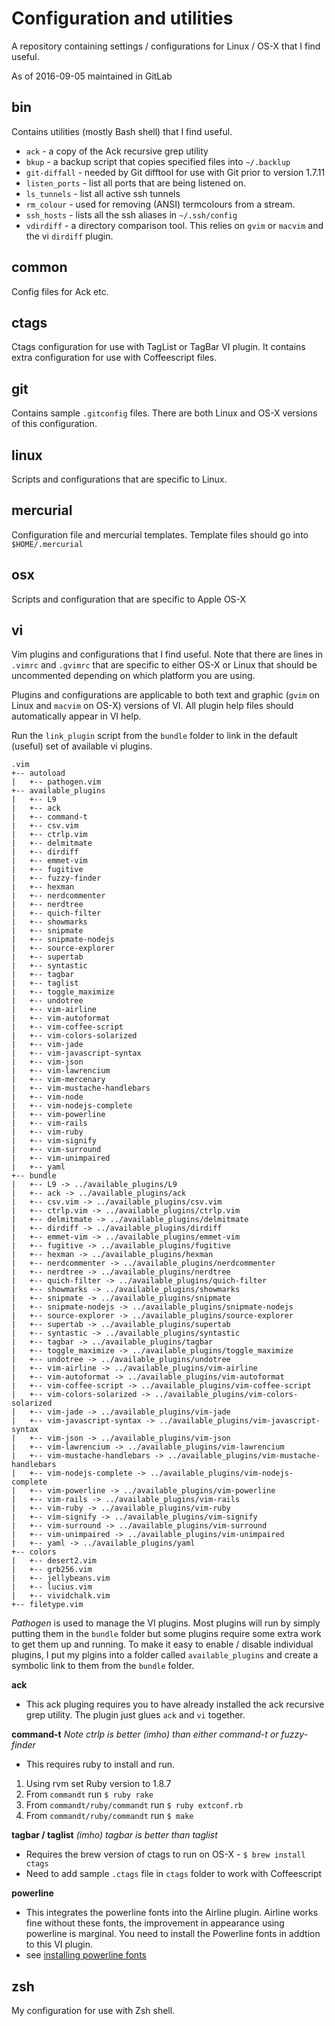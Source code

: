 Configuration and utilities
===========================
A repository containing settings / configurations for Linux / OS-X that I find useful.

As of 2016-09-05 maintained in GitLab

bin
---
Contains utilities (mostly Bash shell) that I find useful.

* `ack` - a copy of the Ack recursive grep utility
* `bkup` - a backup script that copies specified files into `~/.backlup`
* `git-diffall` - needed by Git difftool for use with Git prior to version 1.7.11
* `listen_ports` - list all ports that are being listened on.
* `ls_tunnels` - list all active ssh tunnels
* `rm_colour` - used for removing (ANSI) termcolours from a stream.
* `ssh_hosts` - lists all the ssh aliases in `~/.ssh/config`
* `vdirdiff` - a directory comparison tool.  This relies on `gvim` or `macvim` and the vi `dirdiff` plugin.

common
------
Config files for Ack etc.

ctags
-----
Ctags configuration for use with TagList or TagBar VI plugin.  It contains extra configuration for use with Coffeescript files.

git
---
Contains sample `.gitconfig` files.  There are both Linux and OS-X versions of this configuration.

linux
-----
Scripts and configurations that are specific to Linux.

mercurial
---------
Configuration file and mercurial templates.  Template files should go into `$HOME/.mercurial`

osx
---
Scripts and configuration that are specific to Apple OS-X

vi
--
Vim plugins and configurations that I find useful. Note that there are lines in `.vimrc` and `.gvimrc` that are specific to either OS-X or Linux that should be uncommented depending on which platform you are using.

Plugins and configurations are applicable to both text and graphic (`gvim` on Linux and `macvim` on OS-X) versions of VI. All plugin help files should automatically appear in VI help.

Run the `link_plugin` script from the `bundle` folder to link in the default (useful) set of available vi plugins.

    .vim
    +-- autoload
    |   +-- pathogen.vim
    +-- available_plugins
    |   +-- L9
    |   +-- ack
    |   +-- command-t
    |   +-- csv.vim
    |   +-- ctrlp.vim
    |   +-- delmitmate
    |   +-- dirdiff
    |   +-- emmet-vim
    |   +-- fugitive
    |   +-- fuzzy-finder
    |   +-- hexman
    |   +-- nerdcommenter
    |   +-- nerdtree
    |   +-- quich-filter
    |   +-- showmarks
    |   +-- snipmate
    |   +-- snipmate-nodejs
    |   +-- source-explorer
    |   +-- supertab
    |   +-- syntastic
    |   +-- tagbar
    |   +-- taglist
    |   +-- toggle_maximize
    |   +-- undotree
    |   +-- vim-airline
    |   +-- vim-autoformat
    |   +-- vim-coffee-script
    |   +-- vim-colors-solarized
    |   +-- vim-jade
    |   +-- vim-javascript-syntax
    |   +-- vim-json
    |   +-- vim-lawrencium
    |   +-- vim-mercenary
    |   +-- vim-mustache-handlebars
    |   +-- vim-node
    |   +-- vim-nodejs-complete
    |   +-- vim-powerline
    |   +-- vim-rails
    |   +-- vim-ruby
    |   +-- vim-signify
    |   +-- vim-surround
    |   +-- vim-unimpaired
    |   +-- yaml
    +-- bundle
    |   +-- L9 -> ../available_plugins/L9
    |   +-- ack -> ../available_plugins/ack
    |   +-- csv.vim -> ../available_plugins/csv.vim
    |   +-- ctrlp.vim -> ../available_plugins/ctrlp.vim
    |   +-- delmitmate -> ../available_plugins/delmitmate
    |   +-- dirdiff -> ../available_plugins/dirdiff
    |   +-- emmet-vim -> ../available_plugins/emmet-vim
    |   +-- fugitive -> ../available_plugins/fugitive
    |   +-- hexman -> ../available_plugins/hexman
    |   +-- nerdcommenter -> ../available_plugins/nerdcommenter
    |   +-- nerdtree -> ../available_plugins/nerdtree
    |   +-- quich-filter -> ../available_plugins/quich-filter
    |   +-- showmarks -> ../available_plugins/showmarks
    |   +-- snipmate -> ../available_plugins/snipmate
    |   +-- snipmate-nodejs -> ../available_plugins/snipmate-nodejs
    |   +-- source-explorer -> ../available_plugins/source-explorer
    |   +-- supertab -> ../available_plugins/supertab
    |   +-- syntastic -> ../available_plugins/syntastic
    |   +-- tagbar -> ../available_plugins/tagbar
    |   +-- toggle_maximize -> ../available_plugins/toggle_maximize
    |   +-- undotree -> ../available_plugins/undotree
    |   +-- vim-airline -> ../available_plugins/vim-airline
    |   +-- vim-autoformat -> ../available_plugins/vim-autoformat
    |   +-- vim-coffee-script -> ../available_plugins/vim-coffee-script
    |   +-- vim-colors-solarized -> ../available_plugins/vim-colors-solarized
    |   +-- vim-jade -> ../available_plugins/vim-jade
    |   +-- vim-javascript-syntax -> ../available_plugins/vim-javascript-syntax
    |   +-- vim-json -> ../available_plugins/vim-json
    |   +-- vim-lawrencium -> ../available_plugins/vim-lawrencium
    |   +-- vim-mustache-handlebars -> ../available_plugins/vim-mustache-handlebars
    |   +-- vim-nodejs-complete -> ../available_plugins/vim-nodejs-complete
    |   +-- vim-powerline -> ../available_plugins/vim-powerline
    |   +-- vim-rails -> ../available_plugins/vim-rails
    |   +-- vim-ruby -> ../available_plugins/vim-ruby
    |   +-- vim-signify -> ../available_plugins/vim-signify
    |   +-- vim-surround -> ../available_plugins/vim-surround
    |   +-- vim-unimpaired -> ../available_plugins/vim-unimpaired
    |   +-- yaml -> ../available_plugins/yaml
    +-- colors
    |   +-- desert2.vim
    |   +-- grb256.vim
    |   +-- jellybeans.vim
    |   +-- lucius.vim
    |   +-- vividchalk.vim
    +-- filetype.vim

*Pathogen* is used to manage the VI plugins.  Most plugins will run by simply putting them in the `bundle` folder but some plugins require some extra work to get them up and running. To make it easy to enable / disable individual plugins, I put my plgins into a folder called `available_plugins` and create a symbolic link to them from the `bundle` folder.

**ack**

* This ack pluging requires you to have already installed the ack recursive grep utility.  The plugin just glues `ack` and `vi` together.

**command-t**
*Note ctrlp is better (imho) than either command-t or fuzzy-finder*

* This requires ruby to install and run.

1. Using rvm set Ruby version to 1.8.7
2. From `commandt` run `$ ruby rake`
3. From `commandt/ruby/commandt` run `$ ruby extconf.rb`
4. From `commandt/ruby/commandt` run `$ make`

**tagbar / taglist**
*(imho) tagbar is better than taglist*

* Requires the brew version of ctags to run on OS-X - `$ brew install ctags`
* Need to add sample `.ctags` file in `ctags` folder to work with Coffeescript

**powerline**

* This integrates the powerline fonts into the Airline plugin.  Airline works fine without these fonts, the improvement in appearance using powerline is marginal.  You need to install the Powerline fonts in addtion to this VI plugin.
* see [installing powerline fonts](https://powerline.readthedocs.org/en/latest/introduction.html) 

zsh
---
My configuration for use with Zsh shell.

